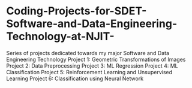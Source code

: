 # Coding-Projects-for-SDET-Software-and-Data-Engineering-Technology-at-NJIT-
Series of projects dedicated towards my major Software and Data Engineering Technology
Project 1: Geometric Transformations of Images
Project 2: Data Preprocessing
Project 3: ML Regression
Project 4: ML Classification
Project 5: Reinforcement Learning and Unsupervised Learning
Project 6: Classification using Neural Network
